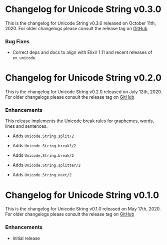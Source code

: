 # Changelog for Unicode String v0.3.0

This is the changelog for Unicode String v0.3.0 released on October 11th, 2020.  For older changelogs please consult the release tag on [GitHub](https://github.com/elixir-unicode/unicode_string/tags)

### Bug Fixes

* Correct deps and docs to align with Elixir 1.11 and recent releases of `ex_unicode`.

# Changelog for Unicode String v0.2.0

This is the changelog for Unicode String v0.2.0 released on July 12th, 2020.  For older changelogs please consult the release tag on [GitHub](https://github.com/elixir-unicode/unicode_string/tags)

### Enhancements

This release implements the Unicode break rules for graphemes, words, lines and sentences.

* Adds `Unicode.String.split/2`

* Adds `Unicode.String.break?/2`

* Adds `Unicode.String.break/2`

* Adds `Unicode.String.splitter/2`

* Adds `Unicode.String.next/2`

# Changelog for Unicode String v0.1.0

This is the changelog for Unicode String v0.1.0 released on May 17th, 2020.  For older changelogs please consult the release tag on [GitHub](https://github.com/elixir-unicode/unicode_string/tags)

### Enhancements

* Initial release
